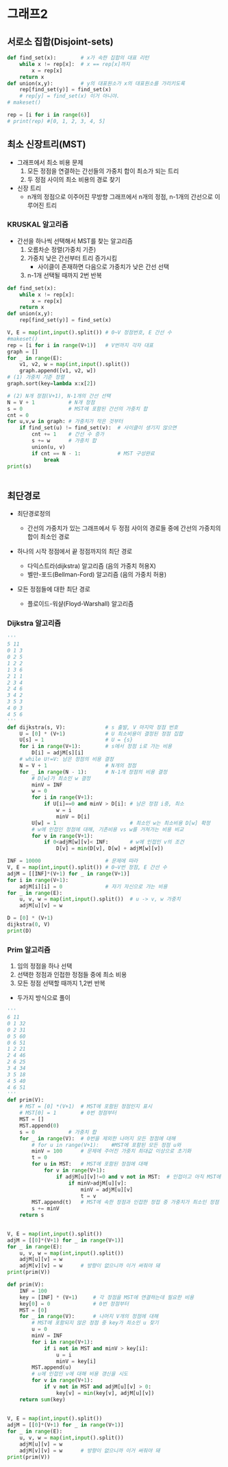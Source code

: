 # 그래프2

## 서로소 집합(Disjoint-sets)
```python
def find_set(x):        # x가 속한 집합의 대표 리턴
    while x != rep[x]:  # x == rep[x]까지
        x = rep[x]
    return x
def union(x,y):         # y의 대표원소가 x의 대표원소를 가리키도록
    rep[find_set(y)] = find_set(x)
    # rep[y] = find_set(x) 이거 아니야.
# makeset()

rep = [i for i in range(6)]
# print(rep) #[0, 1, 2, 3, 4, 5]
```
## 최소 신장트리(MST)
- 그래프에서 최소 비용 문제
    1. 모든 정점을 연결하는 간선들의 가중치 합이 최소가 되는 트리  
    2. 두 정점 사이의 최소 비용의 경로 찾기
- 신장 트리
    - n개의 정점으로 이주어진 무방향 그래프에서 n개의 정점, n-1개의 간선으로 이루어진 트리
### KRUSKAL 알고리즘
- 간선을 하나씩 선택해서 MST를 찾는 알고리즘
    1. 오름차순 정렬(가중치 기준)
    2. 가중치 낮은 간선부터 트리 증가시킴
        - 사이클이 존재하면 다음으로 가중치가 낮은 간선 선택
    3. n-1개 선택될 때까지 2번 반복
    
```python
def find_set(x):
    while x != rep[x]:
        x = rep[x]
    return x
def union(x,y):
    rep[find_set(y)] = find_set(x)

V, E = map(int,input().split()) # 0~V 정점번호, E 간선 수
#makeset()
rep = [i for i in range(V+1)]   # V번까지 각자 대표
graph = []
for _ in range(E):
    v1, v2, w = map(int,input().split())
    graph.append([v1, v2, w])
# (1) 가중치 기준 정렬
graph.sort(key=lambda x:x[2])

# (2) N개 정점(V+1), N-1개의 간선 선택
N = V + 1           # N개 정점
s = 0               # MST에 포함된 간선의 가중치 합
cnt = 0
for u,v,w in graph: # 가중치가 작은 것부터
    if find_set(u) != find_set(v):  # 사이클이 생기지 않으면
        cnt += 1    # 간선 수 증가
        s += w      # 가중치 합
        union(u, v)
        if cnt == N - 1:            # MST 구성완료
            break
print(s)
        
```
## 최단경로
- 최단경로정의
  - 간선의 가중치가 있는 그래프에서 두 정점 사이의 경로들 중에 간선의 가중치의 합이 최소인 경로
  
- 하나의 시작 정점에서 끝 정점까지의 최단 경로
  - 다익스트라(dijkstra) 알고리즘 (음의 가중치 허용X)
  - 벨만-포드(Bellman-Ford) 알고리즘 (음의 가중치 허용)
  
- 모든 정점들에 대한 최단 경로
  - 플로이드-워샬(Floyd-Warshall) 알고리즘
  
### Dijkstra 알고리즘
```python
'''
5 11
0 1 3
0 2 5
1 2 2
1 3 6
2 1 1
2 3 4
2 4 6
3 4 2
3 5 3
4 0 3
4 5 6
'''
def dijkstra(s, V):             # s 출발, V 마지막 정점 번호
    U = [0] * (V+1)             # U 최소비용이 결정된 정점 집합
    U[s] = 1                    # U = {s}
    for i in range(V+1):        # s에서 정점 i로 가는 비용
        D[i] = adjM[s][i]
    # while U!=V: 남은 정점의 비용 결정
    N = V + 1                   # N개의 정점
    for _ in range(N - 1):      # N-1개 정점의 비용 결정
        # D[w]가 최소인 w 결정
        minV = INF
        w = 0
        for i in range(V+1):
            if U[i]==0 and minV > D[i]: # 남은 정점 i중, 최소
                w = i
                minV = D[i]
        U[w] = 1                        # 최소인 w는 최소비용 D[w] 확정
        # w에 인접인 정점에 대해, 기존비용 vs w를 거쳐가는 비용 비교
        for v in range(V+1):
            if 0<adjM[w][v]< INF:       # w에 인접인 v의 조건
                D[v] = min(D[v], D[w] + adjM[w][v])

INF = 10000                     # 문제에 따라
V, E = map(int,input().split()) # 0~V번 정점, E 간선 수
adjM = [[INF]*(V+1) for _ in range(V+1)]
for i in range(V+1):
    adjM[i][i] = 0              # 자기 자신으로 가는 비용
for _ in range(E):
    u, v, w = map(int,input().split())  # u -> v, w 가중치
    adjM[u][v] = w

D = [0] * (V+1)
dijkstra(0, V)
print(D)
```

### Prim 알고리즘
1. 임의 정점을 하나 선택
2. 선택한 정점과 인접한 정점들 중에 최소 비용
3. 모든 정점 선택할 때까지 1,2번 반복
- 두가지 방식으로 풀이

```python
'''
6 11
0 1 32
0 2 31
0 5 60
0 6 51
1 2 21
2 4 46
2 6 25
3 4 34
3 5 18
4 5 40
4 6 51
'''
def prim(V):
    # MST = [0] *(V+1)  # MST에 포함된 정점인지 표시 
    # MST[0] = 1        # 0번 정점부터
    MST = []
    MST.append(0)
    s = 0           # 가중치 합
    for _ in range(V):  # 0번을 제외한 나머지 모든 정점에 대해
        # for u in range(V+1):    #MST에 포함된 모든 정점 u와
        minV = 100      # 문제에 주어진 가중치 최대값 이상으로 초기화
        t = 0
        for u in MST:   # MST에 포함된 정점에 대해
            for v in range(V+1):
                if adjM[u][v]!=0 and v not in MST:  # 인접이고 아직 MST에 속하지 않은 v
                    if minV>adjM[u][v]:
                        minV = adjM[u][v]
                        t = v
        MST.append(t)   # MST에 속한 정점과 인접한 정접 중 가중치가 최소인 정점
        s += minV
    return s
            

V, E = map(int,input().split())
adjM = [[0]*(V+1) for _ in range(V+1)]
for _ in range(E):
    u, v, w = map(int,input().split())
    adjM[u][v] = w
    adjM[v][v] = w      # 방향이 없으니까 이거 써줘야 돼
print(prim(V))
```
```python
def prim(V):
    INF = 100
    key = [INF] * (V+1)     # 각 정점을 MST에 연결하는데 필요한 비용
    key[0] = 0              # 0번 정점부터
    MST = [0]
    for _ in range(V):      # 나머지 V개의 정점에 대해
        # MST에 포함되지 않은 정점 중 key가 최소인 u 찾기
        u = 0
        minV = INF
        for i in range(V+1):
            if i not in MST and minV > key[i]:
                u = i
                minV = key[i]
        MST.append(u)
        # u에 인접인 v에 대해 비용 갱신을 시도
        for v in range(V+1):
            if v not in MST and adjM[u][v] > 0:
                key[v] = min(key[v], adjM[u][v])
    return sum(key)
        
    
V, E = map(int,input().split())
adjM = [[0]*(V+1) for _ in range(V+1)]
for _ in range(E):
    u, v, w = map(int,input().split())
    adjM[u][v] = w
    adjM[v][v] = w      # 방향이 없으니까 이거 써줘야 돼
print(prim(V))
```